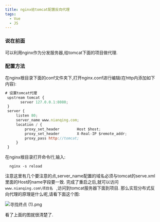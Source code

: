 ```yaml
---
title: nginx给tomcat配置反向代理
tags:
  - Vue
  - JS
---
```

### 说在前面

   可以利用nginx作为分发服务器,给tomcat下面的项目做代理.


### 配置方法

  在nginx根目录下面的conf文件夹下,打开nginx.conf进行编辑(在http内添加如下内容):
  ```js
  # 设置tomcat代理
   upstream tomcat {
         server 127.0.0.1:8080;
   }
   server {
       listen 80;
       server_name www.nianqing.com;
       location / {
           proxy_set_header        Host $host;
           proxy_set_header        X-Real-IP $remote_addr;
           proxy_pass http://tomcat;
       }
   }
  ```
  <!-- more -->
 在nginx根目录打开命令行,输入:

 ```
   nginx -s reload
 ```
 注意这里有几个要注意的点,server_name配置的域名必须与tomcat的serve.xml里面的Host的name字段要一致.
 完成了重启之后,就可以访问`www.nianqing.com\项目名 ` ,访问到tomcat服务器下面到项目.
 那么实现分布式反向代理的原理是什么呢,请看下面这个图:

![寻找终点 (1).png](https://i.loli.net/2018/11/06/5be1b215b14da.png)

看了上面的图就很清楚了.
